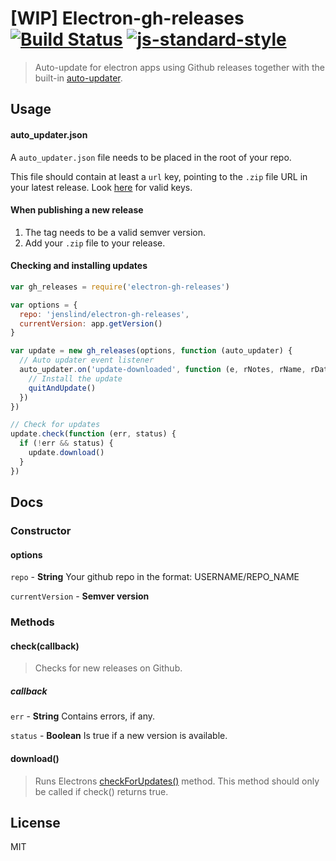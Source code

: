 # [WIP] Electron-gh-releases [![Build Status](https://travis-ci.org/jenslind/electron-gh-releases.svg?branch=master)](https://travis-ci.org/jenslind/electron-gh-releases) [![js-standard-style](https://img.shields.io/badge/code%20style-standard-brightgreen.svg?style=flat)](https://github.com/feross/standard)
> Auto-update for electron apps using Github releases together with the built-in [auto-updater](https://github.com/atom/electron/blob/master/docs/api/auto-updater.md).

## Usage

#### auto_updater.json

A `auto_updater.json` file needs to be placed in the root of your repo.

This file should contain at least a `url` key, pointing to the `.zip` file URL in your latest release.
Look [here](https://github.com/atom/electron/blob/master/docs/api/auto-updater.md#update-json-format) for valid keys.

#### When publishing a new release

1. The tag needs to be a valid semver version.
2. Add your `.zip` file to your release.

#### Checking and installing updates

```javascript
var gh_releases = require('electron-gh-releases')

var options = {
  repo: 'jenslind/electron-gh-releases',
  currentVersion: app.getVersion()
}

var update = new gh_releases(options, function (auto_updater) {
  // Auto updater event listener
  auto_updater.on('update-downloaded', function (e, rNotes, rName, rDate, uUrl, quitAndUpdate) {
    // Install the update
    quitAndUpdate()
  })
})

// Check for updates
update.check(function (err, status) {
  if (!err && status) {
    update.download()
  }
})
```

## Docs

### Constructor

#### options

`repo` - **String** Your github repo in the format: USERNAME/REPO_NAME

`currentVersion` - **Semver version**

### Methods

#### check(callback)
> Checks for new releases on Github.

##### callback
`err` - **String** Contains errors, if any.

`status` - **Boolean** Is true if a new version is available.

#### download()
> Runs Electrons [checkForUpdates()](https://github.com/atom/electron/blob/master/docs/api/auto-updater.md#autoupdatercheckforupdates) method. This method should only be called if check() returns true.

## License
MIT
